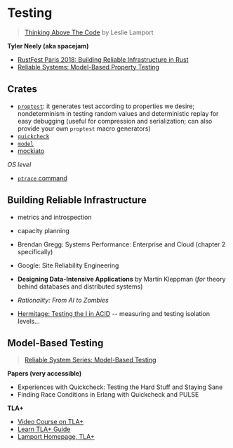 # Testing

> [Thinking Above The Code](https://www.youtube.com/watch?v=-4Yp3j_jk8Q) by Leslie Lamport

**Tyler Neely (aka spacejam)**
* [RustFest Paris 2018: Building Reliable Infrastructure in Rust](https://www.youtube.com/watch?v=hMJEPWcSD8w)
* [Reliable Systems: Model-Based Property Testing](https://medium.com/@tylerneely/reliable-systems-series-model-based-property-testing-e89a433b360)

## Crates

* [`proptest`](https://crates.io/crates/proptest): it generates test according to properties we desire; nondeterminism in testing random values and deterministic replay for easy debugging (useful for compression and serialization; can also provide your own `proptest` macro generators)
* [`quickcheck`](https://crates.io/crates/quickcheck)
* [`model`](https://crates.io/crates/model)
* [mockiato](https://github.com/myelin-ai/mockiato)

*OS level*
* [`ptrace` command](http://man7.org/linux/man-pages/man2/ptrace.2.html)

## Building Reliable Infrastructure

* metrics and introspection
* capacity planning
* Brendan Gregg: Systems Performance: Enterprise and Cloud (chapter 2 specifically)
* Google: Site Reliability Engineering
* **Designing Data-Intensive Applications** by Martin Kleppman (*for* theory behind databases and distributed systems)

* *Rationality: From AI to Zombies*

* [Hermitage: Testing the I in ACID](http://martin.kleppmann.com/2014/11/25/hermitage-testing-the-i-in-acid.html) -- measuring and testing isolation levels...

## Model-Based Testing
> [Reliable System Series: Model-Based Testing](https://medium.com/@tylerneely/reliable-systems-series-model-based-property-testing-e89a433b360)

**Papers (very accessible)**
* Experiences with Quickcheck: Testing the Hard Stuff and Staying Sane
* Finding Race Conditions in Erlang with Quickcheck and PULSE

**TLA+**
* [Video Course on TLA+](https://lamport.azurewebsites.net/video/videos.html)
* [Learn TLA+ Guide](https://learntla.com/introduction/)
* [Lamport Homepage, TLA+](https://lamport.azurewebsites.net/tla/tla.html)
